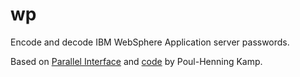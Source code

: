 # wp

Encode and decode IBM WebSphere Application server passwords.

Based on [Parallel Interface](http://www.paralint.com/blog/2008/03/21/reversing-websphere-xor-password-protection/) and [code](https://github.com/wikimedia/varnishkafka/blob/master/base64.c) by Poul-Henning Kamp.